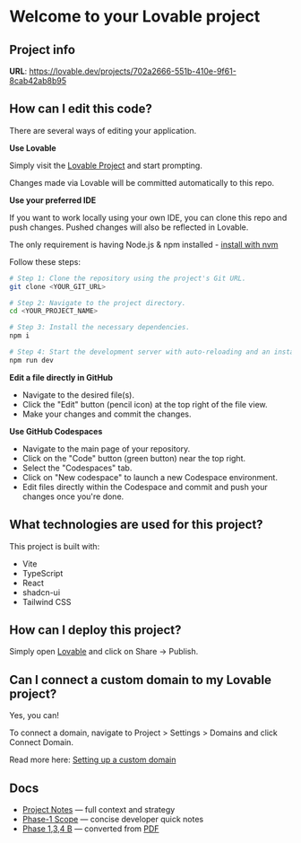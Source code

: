 # Welcome to your Lovable project

## Project info

**URL**: https://lovable.dev/projects/702a2666-551b-410e-9f61-8cab42ab8b95

## How can I edit this code?

There are several ways of editing your application.

**Use Lovable**

Simply visit the [Lovable Project](https://lovable.dev/projects/702a2666-551b-410e-9f61-8cab42ab8b95) and start prompting.

Changes made via Lovable will be committed automatically to this repo.

**Use your preferred IDE**

If you want to work locally using your own IDE, you can clone this repo and push changes. Pushed changes will also be reflected in Lovable.

The only requirement is having Node.js & npm installed - [install with nvm](https://github.com/nvm-sh/nvm#installing-and-updating)

Follow these steps:

```sh
# Step 1: Clone the repository using the project's Git URL.
git clone <YOUR_GIT_URL>

# Step 2: Navigate to the project directory.
cd <YOUR_PROJECT_NAME>

# Step 3: Install the necessary dependencies.
npm i

# Step 4: Start the development server with auto-reloading and an instant preview.
npm run dev
```

**Edit a file directly in GitHub**

- Navigate to the desired file(s).
- Click the "Edit" button (pencil icon) at the top right of the file view.
- Make your changes and commit the changes.

**Use GitHub Codespaces**

- Navigate to the main page of your repository.
- Click on the "Code" button (green button) near the top right.
- Select the "Codespaces" tab.
- Click on "New codespace" to launch a new Codespace environment.
- Edit files directly within the Codespace and commit and push your changes once you're done.

## What technologies are used for this project?

This project is built with:

- Vite
- TypeScript
- React
- shadcn-ui
- Tailwind CSS

## How can I deploy this project?

Simply open [Lovable](https://lovable.dev/projects/702a2666-551b-410e-9f61-8cab42ab8b95) and click on Share -> Publish.

## Can I connect a custom domain to my Lovable project?

Yes, you can!

To connect a domain, navigate to Project > Settings > Domains and click Connect Domain.

Read more here: [Setting up a custom domain](https://docs.lovable.dev/tips-tricks/custom-domain#step-by-step-guide)
## Docs
- [Project Notes](./docs/PROJECT_NOTES.md) — full context and strategy
- [Phase-1 Scope](./docs/PROJECT_SCOPE.md) — concise developer quick notes
- [Phase 1,3,4 B](./docs/Phase_1_3_4_B.md) — converted from [PDF](./docs/Phase%201_3_4_%20B.pdf)